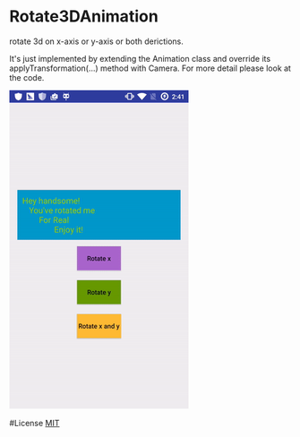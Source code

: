 # Rotate3DAnimation
rotate 3d on x-axis or y-axis or both derictions.

It's just implemented by extending the Animation class and override its applyTransformation(...) method with Camera.
For more detail please look at the code.

![Demo](https://github.com/KyleCe/Rotate3DAnimation/blob/master/readme/demo.gif)

#License
[MIT](https://github.com/KyleCe/Rotate3DAnimation/blob/master/LICENSE)
